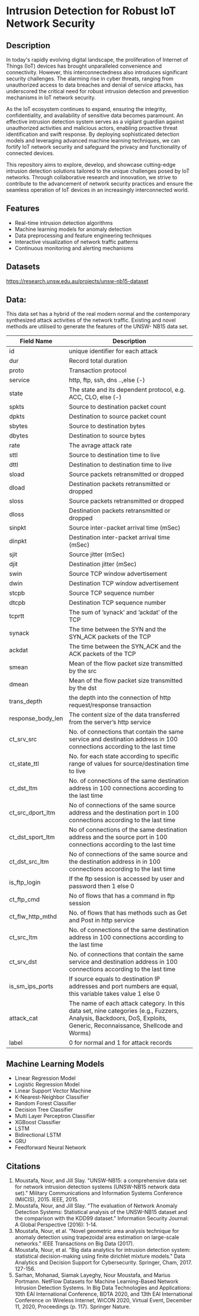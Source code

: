 # Intrusion Detection for Robust IoT Network Security
 
## Description

In today's rapidly evolving digital landscape, the proliferation of Internet of Things (IoT) devices has brought unparalleled convenience and connectivity. However, this interconnectedness also introduces significant security challenges. The alarming rise in cyber threats, ranging from unauthorized access to data breaches and denial of service attacks, has underscored the critical need for robust intrusion detection and prevention mechanisms in IoT network security.

As the IoT ecosystem continues to expand, ensuring the integrity, confidentiality, and availability of sensitive data becomes paramount. An effective intrusion detection system serves as a vigilant guardian against unauthorized activities and malicious actors, enabling proactive threat identification and swift response. By deploying sophisticated detection models and leveraging advanced machine learning techniques, we can fortify IoT network security and safeguard the privacy and functionality of connected devices.

This repository aims to explore, develop, and showcase cutting-edge intrusion detection solutions tailored to the unique challenges posed by IoT networks. Through collaborative research and innovation, we strive to contribute to the advancement of network security practices and ensure the seamless operation of IoT devices in an increasingly interconnected world.

## Features

- Real-time intrusion detection algorithms
- Machine learning models for anomaly detection
- Data preprocessing and feature engineering techniques
- Interactive visualization of network traffic patterns
- Continuous monitoring and alerting mechanisms

## Datasets

https://research.unsw.edu.au/projects/unsw-nb15-dataset

## Data:
This data set has a hybrid of the real modern normal and the contemporary synthesized attack activities of the network traffic. Existing and novel methods are utilised to generate the features of the UNSW- NB15 data set.

 Field Name  | Description |
 ----------- | ----------- |
| id          | unique identifier for each attack |
| dur         | Record total duration         |
| proto       | Transaction protocol      |
| service     | http, ftp, ssh, dns ..,else (-) |
| state       | The state and its dependent protocol, e.g. ACC, CLO, else (-) |
| spkts       | Source to destination packet count |
| dpkts       | Destination to source packet count |
| sbytes      | Source to destination bytes         |
| dbytes      | Destination to source bytes|
| rate        | The avrage attack rate           |
| sttl        | Source to destination time to live         |
| dttl        | Destination to destination time to live     | 
| sload       | Source packets retransmitted or dropped      |
| dload       | Destination packets retransmitted or dropped      |
| sloss       | Source packets retransmitted or dropped
| dloss       | Destination packets retransmitted or dropped     |
| sinpkt      | Source inter-packet arrival time (mSec)         |
| dinpkt      | Destination inter-packet arrival time (mSec)    |
| sjit        | Source jitter (mSec)                            |
| djit        | Destination jitter (mSec)                     |
| swin        | Source TCP window advertisement               |
| dwin        | Destination TCP window advertisement          |
| stcpb       | Source TCP sequence number                    |
| dtcpb       | Destination TCP sequence number               |
| tcprtt      | The sum of ’synack’ and ’ackdat’ of the TCP   |
| synack      | The time between the SYN and the SYN_ACK packets of the TCP |
| ackdat      | The time between the SYN_ACK and the ACK packets of the TCP |
| smean       | Mean of the flow packet size transmitted by the src         |
| dmean       | Mean of the flow packet size transmitted by the dst         |
| trans_depth | the depth into the connection of http request/response transaction |
| response_body_len | The content size of the data transferred from the server’s http service |
| ct_srv_src         | No. of connections that contain the same service and destination address in 100 connections according to the last time |
| ct_state_ttl       | No. for each state according to specific range of values for source/destination time to live       |
| ct_dst_ltm         | No. of connections of the same destination address in 100 connections according to the last time        | 
| ct_src_dport_ltm   | No of connections of the same source address  and the destination port  in 100 connections according to the last time    | 
| ct_dst_sport_ltm   | No of connections of the same destination address and the source port in 100 connections according to the last time    |
| ct_dst_src_ltm     | No of connections of the same source and the destination address in in 100 connections according to the last time   | 
| is_ftp_login       | If the ftp session is accessed by user and password then 1 else 0     | 
| ct_ftp_cmd         | No of flows that has a command in ftp session |
| ct_flw_http_mthd   | No. of flows that has methods such as Get and Post in http service        | 
| ct_src_ltm         | No. of connections of the same destination address in 100 connections according to the last time     |
| ct_srv_dst         | No. of connections that contain the same service and destination address in 100 connections according to the last time        |
| is_sm_ips_ports    |  If source equals to destination IP addresses and port numbers are equal, this variable takes value 1 else 0        |
| attack_cat | The name of each attack category. In this data set, nine categories (e.g., Fuzzers, Analysis, Backdoors, DoS, Exploits, Generic, Reconnaissance, Shellcode and Worms) |
| label | 0 for normal and 1 for attack records |

## Machine Learning Models
- Linear Regression Model
- Logistic Regression Model
- Linear Support Vector Machine
- K-Nearest-Neighbor Classifier
- Random Forest Classifier
- Decision Tree Classifier
- Multi Layer Perceptron Classifier
- XGBoost Classifier
- LSTM
- Bidirectional LSTM
- GRU
- Feedforward Neural Network

## Citations

1. Moustafa, Nour, and Jill Slay. "UNSW-NB15: a comprehensive data set for network intrusion detection systems (UNSW-NB15 network data set)." Military Communications and Information Systems Conference (MilCIS), 2015. IEEE, 2015.
2. Moustafa, Nour, and Jill Slay. "The evaluation of Network Anomaly Detection Systems: Statistical analysis of the UNSW-NB15 dataset and the comparison with the KDD99 dataset." Information Security Journal: A Global Perspective (2016): 1-14.
3. Moustafa, Nour, et al. "Novel geometric area analysis technique for anomaly detection using trapezoidal area estimation on large-scale networks." IEEE Transactions on Big Data (2017).
4. Moustafa, Nour, et al. "Big data analytics for intrusion detection system: statistical decision-making using finite dirichlet mixture models." Data Analytics and Decision Support for Cybersecurity. Springer, Cham, 2017. 127-156.
5. Sarhan, Mohanad, Siamak Layeghy, Nour Moustafa, and Marius Portmann. NetFlow Datasets for Machine Learning-Based Network Intrusion Detection Systems. In Big Data Technologies and Applications: 10th EAI International Conference, BDTA 2020, and 13th EAI International Conference on Wireless Internet, WiCON 2020, Virtual Event, December 11, 2020, Proceedings (p. 117). Springer Nature.
